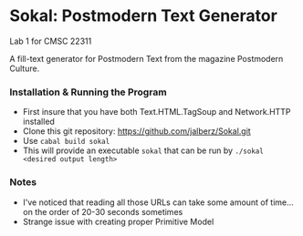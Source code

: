 # Sokal: Postmodern Text Generator
Lab 1 for CMSC 22311

A fill-text generator for Postmodern Text from the magazine Postmodern Culture.

### Installation & Running the Program
* First insure that you have both Text.HTML.TagSoup and Network.HTTP installed
* Clone this git repository: https://github.com/jalberz/Sokal.git
* Use `cabal build sokal`
* This will provide an executable `sokal` that can be run by 
  `./sokal <desired output length>`

### Notes
* I've noticed that reading all those URLs can take some amount of time... on the order of 20-30 seconds
sometimes
* Strange issue with creating proper Primitive Model
